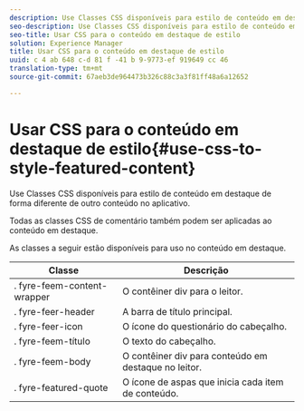 ```yaml
---
description: Use Classes CSS disponíveis para estilo de conteúdo em destaque de forma diferente de outro conteúdo no aplicativo.
seo-description: Use Classes CSS disponíveis para estilo de conteúdo em destaque de forma diferente de outro conteúdo no aplicativo.
seo-title: Usar CSS para o conteúdo em destaque de estilo
solution: Experience Manager
title: Usar CSS para o conteúdo em destaque de estilo
uuid: c 4 ab 648 c-d 81 f -41 b 9-9773-ef 919649 cc 46
translation-type: tm+mt
source-git-commit: 67aeb3de964473b326c88c3a3f81ff48a6a12652

---
```



# Usar CSS para o conteúdo em destaque de estilo{#use-css-to-style-featured-content}

Use Classes CSS disponíveis para estilo de conteúdo em destaque de forma diferente de outro conteúdo no aplicativo.

Todas as classes CSS de comentário também podem ser aplicadas ao conteúdo em destaque.

As classes a seguir estão disponíveis para uso no conteúdo em destaque.

| Classe | Descrição |
|---|---|
| . fyre-feem-content-wrapper | O contêiner div para o leitor. |
| . fyre-feer-header | A barra de título principal. |
| . fyre-feer-icon | O ícone do questionário do cabeçalho. |
| . fyre-feem-título | O texto do cabeçalho. |
| . fyre-feem-body | O contêiner div para conteúdo em destaque no leitor. |
| . fyre-featured-quote | O ícone de aspas que inicia cada item de conteúdo. |

